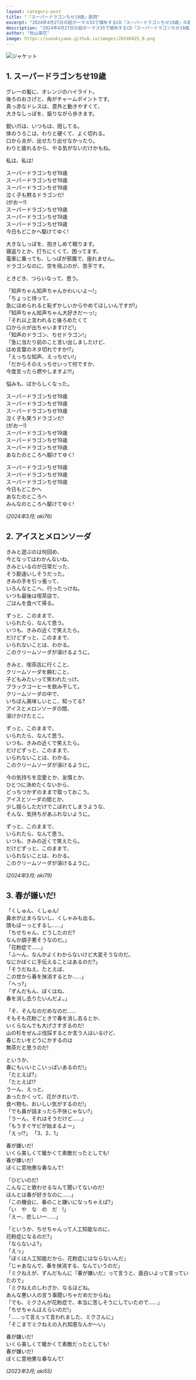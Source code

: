 ```yaml
---
layout: category-post
title: "『スーパードラゴンちせ19歳』歌詞"
excerpt: "2024年4月27日の超ボーマス55で頒布するCD『スーパードラゴンちせ19歳』の歌詞です。"
description: "2024年4月27日の超ボーマス55で頒布するCD『スーパードラゴンちせ19歳』の歌詞です。"
author: "秋山翠花"
image: https://sueakiyama.github.io/images/20240425_0.png
---
```


![ジャケット](https://sueakiyama.github.io/images/20240425_0.png)

## 1. スーパードラゴンちせ19歳

グレーの髪に、オレンジのハイライト。  
後ろのおさげと、角がチャームポイントです。  
真っ赤なドレスは、意外と動きやすくて、  
大きなしっぽを、振りながら歩きます。

鋭い爪は、いつもは、隠してる。  
体のうろこは、わりと硬くて、よく切れる。  
口から炎が、出せたり出せなかったり。  
わりと疲れるから、やる気がないだけかもね。

私は、私は!

スーパードラゴンちせ19歳  
スーパードラゴンちせ19歳  
スーパードラゴンちせ19歳  
泣く子も黙るドラゴンだ!  
(がおー!)  
スーパードラゴンちせ19歳  
スーパードラゴンちせ19歳  
スーパードラゴンちせ19歳  
今日もどこかへ駆けてゆく!

大きなしっぽを、抱きしめて眠ります。  
寝返りとか、打ちにくくて、困ってます。  
電車に乗っても、しっぽが邪魔で、座れません。  
ドラゴンなのに、空を飛ぶのが、苦手です。  

ときどき、つらいなって、思う。

「知声ちゃん知声ちゃんかわいいよ～!」  
「ちょっと待って、  
急にほめられると恥ずかしいからやめてほしいんですが!」  
「知声ちゃん知声ちゃん大好きだ～っ!」  
「それ以上言われると後ろめたくて  
口から火が出ちゃいますけど!」  
「知声のドラゴン、ちせドラゴン!」  
「急に当たり前のこと言い出しましたけど、  
ほめ言葉のネタ切れですか!?」  
「えっちな知声、えっちせい!」  
「だからそのえっちせいって何ですか、  
今度言ったら燃やしますよ!!!」

悩みも、ばからしくなった。

スーパードラゴンちせ19歳  
スーパードラゴンちせ19歳  
スーパードラゴンちせ19歳  
泣く子も笑うドラゴンだ!  
(がおー!)  
スーパードラゴンちせ19歳  
スーパードラゴンちせ19歳  
スーパードラゴンちせ19歳  
あなたのところへ駆けてゆく!

スーパードラゴンちせ19歳  
スーパードラゴンちせ19歳  
スーパードラゴンちせ19歳  
今日もどこかへ  
あなたのところへ  
みんなのところへ駆けてゆく!

*(2024年3月; aki76)*

## 2. アイスとメロンソーダ

きみと遊ぶのは何回め、  
今となってはわかんないね、  
きみといるのが日常だった、  
そう勘違いしそうだった。  
きみの手を引っ張って、  
いろんなとこへ、行ったっけね。  
いつも最後は喫茶店で、  
ごはんを食べて帰る。

ずっと、このままで、  
いられたら、なんて思う。  
いつも、きみの近くで笑えたら。  
だけどずっと、このままで、  
いられないことは、わかる。  
このクリームソーダが溶けるように。

きみと、喫茶店に行くこと、  
クリームソーダを頼むこと、  
子どもみたいって笑われたっけ。  
ブラックコーヒーを飲み干して。  
クリームソーダの中で、  
いちばん美味しいとこ、知ってる?  
アイスとメロンソーダの間、  
溶けかけたとこ。

ずっと、このままで、  
いられたら、なんて思う。  
いつも、きみの近くで笑えたら。  
だけどずっと、このままで、  
いられないことは、わかる。  
このクリームソーダが溶けるように。

今の気持ちを恋愛とか、友情とか、  
ひとつに決めたくないから、  
どっちつかずのままで取っておこう。  
アイスとソーダの間とか、  
少し揺らしただけでこぼれてしまうような、  
そんな、気持ちがあふれないように。

ずっと、このままで、  
いられたら、なんて思う。  
いつも、きみの近くで笑えたら。  
だけどずっと、このままで、  
いられないことは、わかる。  
このクリームソーダが溶けるように。

*(2024年3月; aki79)*

## 3. 春が嫌いだ!

「くしゅん、くしゅん!  
鼻水が止まらないし、くしゃみも出る。  
頭もぼーっとするし……」  
「ちせちゃん、どうしたのだ?  
なんか調子悪そうなのだ。」  
「花粉症で……」  
「ふ～ん、なんかよくわからないけど大変そうなのだ。  
なにかぼくに手伝えることはあるのだ?」  
「そうだねえ、たとえば、  
この世から春を抹消するとか……」  
「へっ?」  
「ずんだもん、ぼくはね、  
春を消し去りたいんだよ。」

「そ、そんなのだめなのだ……  
そもそも花粉ごときで春を消し去るとか、  
いくらなんでも大げさすぎるのだ!  
山の杉をぜんぶ伐採するとか言う人はいるけど、  
春じたいをどうにかするのは  
無茶だと思うのだ!

というか、  
春にもいいとこいっぱいあるのだ!」  
「たとえば?」  
「たとえば!?  
うーん、えっと、  
あったかくって、花がきれいで、  
食べ物も、おいしい気がするのだ!」  
「でも鼻が詰まったら不快じゃない?」  
「うーん、それはそうだけど……」  
「もうすぐサビが始まるよー」  
「えっ!?」
「3、2、1」

春が嫌いだ!  
いくら美しくて暖かくて素敵だったとしても!  
春が嫌いだ!  
ぼくに意地悪な春なんて!

「ひどいのだ!  
こんなこと歌わせるなんて聞いてないのだ!  
ほんとは春が好きなのに……」  
「この機会に、春のこと嫌いになっちゃえば?」  
「い　や　な　の　だ　!」  
「えー、悲しいー……」

「というか、ちせちゃんって人工知能なのに、  
花粉症になるのだ?」  
「ならないよ?」  
「えっ」  
「ぼくは人工知能だから、花粉症にはならないんだ」  
「じゃあなんで、春を抹消する、なんていうのだ」  
「ミクねえが、ずんだもんに『春が嫌いだ』って言うと、面白いよって言っていたので」  
「ミクねえのしわざか、なるほどね。  
あんな悪い人の言う事聞いちゃだめだからね」  
「でも、ミクさんが花粉症で、本当に苦しそうにしていたので……」  
「ちせちゃんはえらいのだ!」  
「……って言えって言われました、ミクさんに」  
「そこまでミクねえの入れ知恵なんか〜い」

春が嫌いだ!  
いくら美しくて暖かくて素敵だったとしても!  
春が嫌いだ!  
ぼくに意地悪な春なんて!

*(2023年3月; aki55)*
